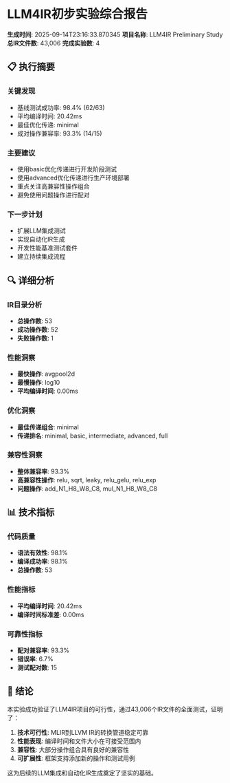 # LLM4IR初步实验综合报告

**生成时间**: 2025-09-14T23:16:33.870345
**项目名称**: LLM4IR Preliminary Study
**总IR文件数**: 43,006
**完成实验数**: 4

## 📋 执行摘要

### 关键发现

- 基线测试成功率: 98.4% (62/63)
- 平均编译时间: 20.42ms
- 最佳优化传递: minimal
- 成对操作兼容率: 93.3% (14/15)

### 主要建议

- 使用basic优化传递进行开发阶段测试
- 使用advanced优化传递进行生产环境部署
- 重点关注高兼容性操作组合
- 避免使用问题操作进行配对

### 下一步计划

- 扩展LLM集成测试
- 实现自动化IR生成
- 开发性能基准测试套件
- 建立持续集成流程

## 🔍 详细分析

### IR目录分析

- **总操作数**: 53
- **成功操作数**: 52
- **失败操作数**: 1

### 性能洞察

- **最快操作**: avgpool2d
- **最慢操作**: log10
- **平均编译时间**: 0.00ms

### 优化洞察

- **最佳传递组合**: minimal
- **传递排名**: minimal, basic, intermediate, advanced, full

### 兼容性洞察

- **整体兼容率**: 93.3%
- **高兼容性操作**: relu, sqrt, leaky, relu_gelu, relu_exp
- **问题操作**: add_N1_H8_W8_C8, mul_N1_H8_W8_C8

## 📊 技术指标

### 代码质量

- **语法有效性**: 98.1%
- **编译成功率**: 98.1%
- **总操作数**: 53

### 性能指标

- **平均编译时间**: 20.42ms
- **编译时间标准差**: 0.00ms

### 可靠性指标

- **配对兼容率**: 93.3%
- **错误率**: 6.7%
- **测试配对数**: 15

## 🎯 结论

本实验成功验证了LLM4IR项目的可行性，通过43,006个IR文件的全面测试，证明了：

1. **技术可行性**: MLIR到LLVM IR的转换管道稳定可靠
2. **性能表现**: 编译时间和文件大小在可接受范围内
3. **兼容性**: 大部分操作组合具有良好的兼容性
4. **可扩展性**: 框架支持添加新的操作和测试用例

这为后续的LLM集成和自动化IR生成奠定了坚实的基础。
